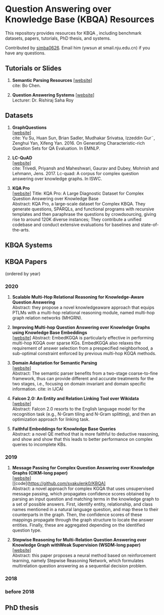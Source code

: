 # Question Answering over Knowledge Base (KBQA) Resources

This repository provides resources for KBQA , including benchmark datasets, papers, tutorials, PhD thesis, and systems.

Contributed by [simba0626](https://github.com/simba0626). Email him (ywsun at smail.nju.edu.cn) if you have any questions.

## Tutorials or Slides

1. **Semantic Parsing Resources**
[[website](https://github.com/casnlu/Semantic-Parsing)]  
cite: Bo Chen.

1. **Question Answering Systems**
[[website](https://www.mpi-inf.mpg.de/question-answering-systems/)]  
Lecturer: Dr. Rishiraj Saha Roy

## Datasets

1. **GraphQuestions**  
[[website](https://github.com/ysu1989/GraphQuestions)]  
cite: Yu Su, Huan Sun, Brian Sadler, Mudhakar Srivatsa, Izzeddin Gur¨, Zenghui Yan, Xifeng Yan. 2016. On Generating Characteristic-rich Question Sets for QA Evaluation. In EMNLP.

1. **LC-QuAD**  
[[website](https://github.com/AskNowQA/LC-QuAD)]  
cite: Trivedi, Priyansh and Maheshwari, Gaurav and Dubey, Mohnish and Lehmann, Jens. 2017. Lc-quad: A corpus for complex question answering over knowledge graphs. In ISWC.

1. **KQA Pro**  
[[website]()]
Title: KQA Pro: A Large Diagnostic Dataset for Complex Question Answering over Knowledge Base  
Abstract: KQA Pro, a large-scale dataset for Complex KBQA. They generate questions, SPARQLs, and functional programs with recursive templates and then paraphrase the questions by crowdsourcing, giving rise to around 120K diverse instances; They contribute a unified codebase and conduct extensive evaluations for baselines and state-of-the-arts.

## KBQA Systems

## KBQA Papers
(ordered by year)

### 2020

1. **Scalable Multi-Hop Relational Reasoning for Knowledge-Aware Question Answering**  
Abstract: they propose a novel knowledgeaware approach that equips PTLMs with a multi-hop relational reasoning module, named multi-hop graph relation networks (MHGRN).

1. **Improving Multi-hop Question Answering over Knowledge Graphs using Knowledge Base Embeddings**  
[[website](https://github.com/malllabiisc/EmbedKGQA)]
Abstract: EmbedKGQA is particularly effective in performing multi-hop KGQA over sparse KGs. EmbedKGQA also relaxes the requirement of answer selection from a prespecified neighborhood, a sub-optimal constraint enforced by previous multi-hop KGQA methods.

1. **Domain Adaptation for Semantic Parsing**   
[[website](https://github.com/zechagl/DAMP)]  
Abstract: The semantic parser benefits from a two-stage coarse-to-fine framework, thus can provide different and accurate treatments for the two stages, i.e., focusing on domain invariant and domain specific information.
cite: in IJCAI

1. **Falcon 2.0: An Entity and Relation Linking Tool over Wikidata**   
[[website](https://labs.tib.eu/falcon/falcon2/)]  
Abstract: Falcon 2.0 resorts to the English language model for the recognition task (e.g., N-Gram tiling and N-Gram splitting), and then an optimization approach for linking task.  

1. **Faithful Embeddings for Knowledge Base Queries**  
Abstract: a novel QE method that is more faithful to deductive reasoning, and show and show that this leads to better performance on complex queries to incomplete KBs.

### 2019

1. **Message Passing for Complex Question Answering over Knowledge Graphs (CIKM-long paper)**  
[[website](https://dl.acm.org/doi/10.1145/3357384.3358026)]  
[[code](https://github.com/svakulenk0/KBQA]  
Abstract: a novel approach for complex KGQA that uses unsupervised message passing, which propagates confidence scores obtained by parsing an input question and matching terms in the knowledge graph to a set of possible answers. First, identify entity, relationship, and class names mentioned in a natural language question, and map these to their counterparts in the graph. Then, the confidence scores of these mappings propagate through the graph structure to locate the answer entities. Finally, these are aggregated depending on the identified question type.

1. **Stepwise Reasoning for Multi-Relation Question Answering over Knowledge Graph withWeak Supervision (WSDM-long paper)**  
[[website](https://dl.acm.org/doi/abs/10.1145/3336191.3371812)]  
Abstract: this paper proposes a neural method based on reinforcement learning, namely Stepwise Reasoning Network, which formulates multirelation question answering as a sequential decision problem.  


### 2018

### before 2018

## PhD thesis



